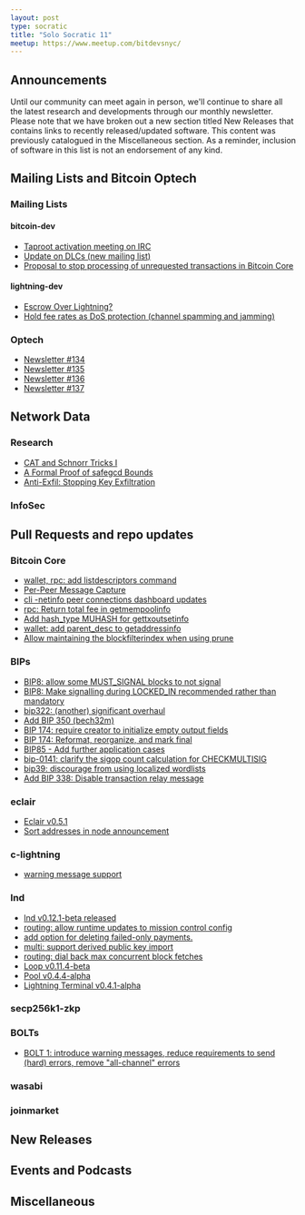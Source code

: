 ```yaml
---
layout: post
type: socratic
title: "Solo Socratic 11"
meetup: https://www.meetup.com/bitdevsnyc/
---
```


## Announcements

Until our community can meet again in person, we'll continue to share all the
latest research and developments through our monthly newsletter. Please note
that we have broken out a new section titled New Releases that contains links
to recently released/updated software. This content was previously catalogued
in the Miscellaneous section. As a reminder, inclusion of software in this list
is not an endorsement of any kind.

## Mailing Lists and Bitcoin Optech

### Mailing Lists

#### bitcoin-dev

- [Taproot activation meeting on IRC](https://lists.linuxfoundation.org/pipermail/bitcoin-dev/2021-February/018379.html)
- [Update on DLCs (new mailing list)](https://lists.linuxfoundation.org/pipermail/bitcoin-dev/2021-January/018372.html)
- [ Proposal to stop processing of unrequested transactions in Bitcoin Core](https://lists.linuxfoundation.org/pipermail/bitcoin-dev/2021-February/018391.html)

#### lightning-dev

- [Escrow Over Lightning?](https://lists.linuxfoundation.org/pipermail/lightning-dev/2021-February/002955.html)
- [Hold fee rates as DoS protection (channel spamming and jamming)](https://lists.linuxfoundation.org/pipermail/lightning-dev/2021-February/002958.html)

### Optech

- [Newsletter #134](https://bitcoinops.org/en/newsletters/2021/02/03/)
- [Newsletter #135](https://bitcoinops.org/en/newsletters/2021/02/10/)
- [Newsletter #136](https://bitcoinops.org/en/newsletters/2021/02/17/)
- [Newsletter #137](https://bitcoinops.org/en/newsletters/2021/02/24/)

## Network Data


### Research

- [CAT and Schnorr Tricks I](https://medium.com/blockstream/cat-and-schnorr-tricks-i-faf1b59bd298)
- [A Formal Proof of safegcd Bounds](https://medium.com/blockstream/a-formal-proof-of-safegcd-bounds-695e1735a348)
- [Anti-Exfil: Stopping Key Exfiltration](https://medium.com/blockstream/anti-exfil-stopping-key-exfiltration-589f02facc2e)

### InfoSec


## Pull Requests and repo updates

### Bitcoin Core

- [wallet, rpc: add listdescriptors command](https://github.com/bitcoin/bitcoin/pull/20226)
- [Per-Peer Message Capture](https://github.com/bitcoin/bitcoin/pull/19509)
- [cli -netinfo peer connections dashboard updates](https://github.com/bitcoin/bitcoin/pull/20764)
- [rpc: Return total fee in getmempoolinfo](https://github.com/bitcoin/bitcoin/pull/20944)
- [Add hash_type MUHASH for gettxoutsetinfo](https://github.com/bitcoin/bitcoin/pull/19145)
- [wallet: add parent_desc to getaddressinfo](https://github.com/bitcoin/bitcoin/pull/19136)
- [Allow maintaining the blockfilterindex when using prune](https://github.com/bitcoin/bitcoin/pull/15946)

### BIPs

- [BIP8: allow some MUST_SIGNAL blocks to not signal](https://github.com/bitcoin/bips/pull/1021)
- [BIP8: Make signalling during LOCKED_IN recommended rather than mandatory](https://github.com/bitcoin/bips/pull/1020)
- [bip322: (another) significant overhaul](https://github.com/bitcoin/bips/pull/1048)
- [Add BIP 350 (bech32m)](https://github.com/bitcoin/bips/pull/1056)
- [BIP 174: require creator to initialize empty output fields](https://github.com/bitcoin/bips/pull/988)
- [BIP 174: Reformat, reorganize, and mark final](https://github.com/bitcoin/bips/pull/1055)
- [BIP85 - Add further application cases](https://github.com/bitcoin/bips/pull/1040)
- [bip-0141: clarify the sigop count calculation for CHECKMULTISIG](https://github.com/bitcoin/bips/pull/1054)
- [bip39: discourage from using localized wordlists](https://github.com/bitcoin/bips/pull/1047)
- [Add BIP 338: Disable transaction relay message](https://github.com/bitcoin/bips/pull/1052)

### eclair

- [Eclair v0.5.1](https://github.com/ACINQ/eclair/releases/tag/v0.5.1)
- [Sort addresses in node announcement](https://github.com/ACINQ/eclair/pull/1693)

### c-lightning

- [warning message support](https://github.com/ElementsProject/lightning/pull/4364)

### lnd

- [lnd v0.12.1-beta released](https://github.com/lightningnetwork/lnd/releases)
- [routing: allow runtime updates to mission control config](https://github.com/lightningnetwork/lnd/pull/4909)
- [add option for deleting failed-only payments.](https://github.com/lightningnetwork/lnd/pull/3191)
- [multi: support derived public key import](https://github.com/lightningnetwork/lnd/pull/5047)
- [routing: dial back max concurrent block fetches](https://github.com/lightningnetwork/lnd/pull/5043)
- [Loop v0.11.4-beta](https://github.com/lightninglabs/loop/releases/tag/v0.11.4-beta)
- [Pool v0.4.4-alpha](https://github.com/lightninglabs/pool/releases/tag/v0.4.4-alpha)
- [Lightning Terminal v0.4.1-alpha](https://github.com/lightninglabs/lightning-terminal/releases/tag/v0.4.1-alpha)

### secp256k1-zkp

### BOLTs

- [BOLT 1: introduce warning messages, reduce requirements to send (hard) errors, remove "all-channel" errors](https://github.com/lightningnetwork/lightning-rfc/pull/834)

### wasabi


### joinmarket


## New Releases


## Events and Podcasts


## Miscellaneous

